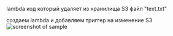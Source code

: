 lambda
код который удаляет из хранилища S3 файл "text.txt"

создаем lambda и добавляем триггер на изменение S3
![screenshot of sample](https://user-images.githubusercontent.com/47527927/75775448-0ed1d700-5d63-11ea-9b3d-f70591a7b678.png)
